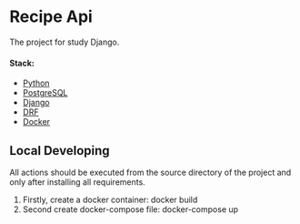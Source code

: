 # Recipe Api

The project for study Django.

#### Stack:

- [Python](https://www.python.org/downloads/)
- [PostgreSQL](https://www.postgresql.org/)
- [Django](https://www.djangoproject.com/)
- [DRF](https://www.django-rest-framework.org/)
- [Docker](https://www.docker.com/)

## Local Developing

All actions should be executed from the source directory of the project and only after installing all requirements.

1. Firstly, create a docker container:
  docker build
2. Second create docker-compose file:
  docker-compose up
